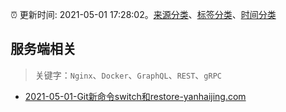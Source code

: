 :alarm_clock: 更新时间: 2021-05-01 17:28:02。[来源分类](../README.md)、[标签分类](../TAGS.md)、[时间分类](../TIMELINE.md)

## 服务端相关


> 关键字：`Nginx`、`Docker`、`GraphQL`、`REST`、`gRPC`



- [2021-05-01-Git新命令switch和restore-yanhaijing.com](https://blogread.cn/news/go.php?idItem=14317&url=http%3A%2F%2Fyanhaijing.com%2Fgit%2F2020%2F09%2F17%2Fgit-switch-and-restore%2F%3Fcomefrom%3Dhttps%253A%252F%252Fblogread.cn%252Fnews%252F) 